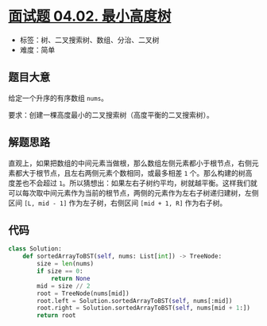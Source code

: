 # [面试题 04.02. 最小高度树](https://leetcode-cn.com/problems/minimum-height-tree-lcci/)

- 标签：树、二叉搜索树、数组、分治、二叉树
- 难度：简单

## 题目大意

给定一个升序的有序数组 `nums`。

要求：创建一棵高度最小的二叉搜索树（高度平衡的二叉搜索树）。

## 解题思路

直观上，如果把数组的中间元素当做根，那么数组左侧元素都小于根节点，右侧元素都大于根节点，且左右两侧元素个数相同，或最多相差 `1` 个。那么构建的树高度差也不会超过 `1`。所以猜想出：如果左右子树约平均，树就越平衡。这样我们就可以每次取中间元素作为当前的根节点，两侧的元素作为左右子树递归建树，左侧区间 `[L, mid - 1]` 作为左子树，右侧区间 `[mid + 1, R]` 作为右子树。

## 代码

```Python
class Solution:
    def sortedArrayToBST(self, nums: List[int]) -> TreeNode:
        size = len(nums)
        if size == 0:
            return None
        mid = size // 2
        root = TreeNode(nums[mid])
        root.left = Solution.sortedArrayToBST(self, nums[:mid])
        root.right = Solution.sortedArrayToBST(self, nums[mid + 1:])
        return root
```

